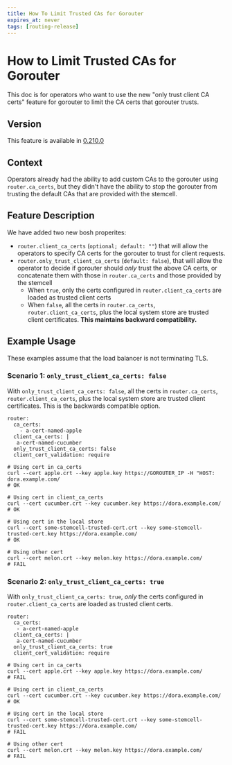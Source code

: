 ```yaml
---
title: How To Limit Trusted CAs for Gorouter
expires_at: never
tags: [routing-release]
---
```


# How to Limit Trusted CAs for Gorouter

This doc is for operators who want to use the new "only trust client CA certs" feature for gorouter to limit the CA certs that gorouter trusts. 

## Version
This feature is available in [0.210.0](https://github.com/cloudfoundry/routing-release/releases/tag/0.210.0) 

## Context
Operators already had the ability to add custom CAs to the gorouter using `router.ca_certs`, but they didn't have the ability to stop the gorouter from trusting the default CAs that are provided with the stemcell.

## Feature Description 

We have added two new bosh properites: 

* `router.client_ca_certs` (`optional; default: ""`) that will allow the operators to specify CA certs for the gorouter to trust for client requests.
* `router.only_trust_client_ca_certs` (`default: false`), that will allow the operator to decide if gorouter should _only_ trust the above CA certs, or concatenate them with those in `router.ca_certs` and those provided by the stemcell
  * When `true`, only the certs configured in `router.client_ca_certs` are loaded as trusted client certs
  * When `false`, all the certs in `router.ca_certs`, `router.client_ca_certs`, plus the local system store are trusted client certificates.  **This maintains backward compatibility.**
  
## Example Usage

These examples assume that the load balancer is not terminating TLS. 

### Scenario 1: `only_trust_client_ca_certs: false`

With `only_trust_client_ca_certs: false`, all the certs in `router.ca_certs`, `router.client_ca_certs`, plus the local system store are trusted client certificates. This is the backwards compatible option.

```
router:
  ca_certs:
    - a-cert-named-apple
  client_ca_certs: |
   a-cert-named-cucumber
  only_trust_client_ca_certs: false
  client_cert_validation: require
```

```
# Using cert in ca_certs
curl --cert apple.crt --key apple.key https://GOROUTER_IP -H "HOST: dora.example.com/
# OK

# Using cert in client_ca_certs
curl --cert cucumber.crt --key cucumber.key https://dora.example.com/
# OK

# Using cert in the local store
curl --cert some-stemcell-trusted-cert.crt --key some-stemcell-trusted-cert.key https://dora.example.com/
# OK

# Using other cert
curl --cert melon.crt --key melon.key https://dora.example.com/
# FAIL
```

### Scenario 2: `only_trust_client_ca_certs: true`

With `only_trust_client_ca_certs: true`, _only_ the certs configured in `router.client_ca_certs` are loaded as trusted client certs.

```
router:
  ca_certs:
   - a-cert-named-apple
  client_ca_certs: |
   a-cert-named-cucumber
  only_trust_client_ca_certs: true
  client_cert_validation: require
```

```
# Using cert in ca_certs
curl --cert apple.crt --key apple.key https://dora.example.com/
# FAIL

# Using cert in client_ca_certs
curl --cert cucumber.crt --key cucumber.key https://dora.example.com/
# OK

# Using cert in the local store
curl --cert some-stemcell-trusted-cert.crt --key some-stemcell-trusted-cert.key https://dora.example.com/
# FAIL

# Using other cert
curl --cert melon.crt --key melon.key https://dora.example.com/
# FAIL
```



